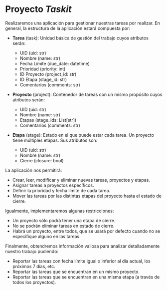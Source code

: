 # Proyecto *Taskit*

Realizaremos una aplicación para gestionar nuestras tareas por realizar. En general, la estructura de la aplicación estará compuesta por:

- **Tarea** (task): Unidad básica de gestión del trabajo cuyos atributos serán:
  - UID (uid: str)
  - Nombre (name: str)
  - Fecha Límite (due_date: datetime)
  - Prioridad (priority: int)
  - ID Proyecto (project_id: str)
  - ID Etapa (stage_id: str)
  - Comentarios (comments: str)

- **Proyecto** (project): Contenedor de tareas con un mismo propósito cuyos atributos serán:
  - UID (uid: str)
  - Nombre (name: str)
  - Etapas (stage_ids: List[str])
  - Comentarios (comments: str)

- **Etapa** (stage): Estado en el que puede estar cada tarea. Un proyecto tiene múltiples etapas. Sus atributos son:
  - UID (uid: str)
  - Nombre (name: str)
  - Cierre (closure: bool)

La aplicación nos permitirá:

- Crear, leer, modificar y eliminar nuevas tareas, proyectos y etapas.
- Asignar tareas a proyectos específicos.
- Definir la prioridad y fecha límite de cada tarea.
- Mover las tareas por las distintas etapas del proyecto hasta el estado de cierre.

Igualmente, implementaremos algunas restricciones:

- Un proyecto sólo podrá tener una etapa de cierre.
- No se podrán eliminar tareas en estado de cierre.
- Habrá un proyecto, entre todos, que se usará por defecto cuando no se especifique alguno en las tareas.

Finalmente, obtendremos información valiosa para analizar detalladamente nuestro trabajo pudiendo:

- Reportar las tareas con fecha límite igual o inferior al día actual, los próximos 7 días, etc.
- Reportar las tareas que se encuentran en un mismo proyecto.
- Reportar las tareas que se encuentran en una misma etapa (a través de todos los proyectos).
